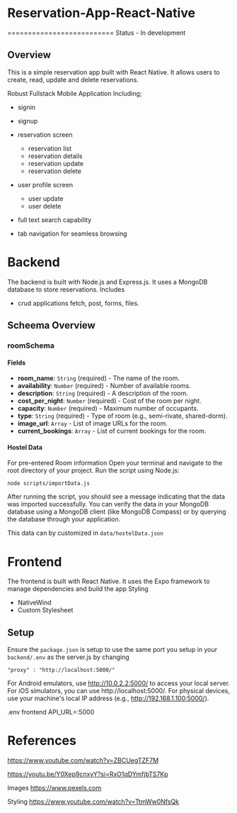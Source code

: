 # Reservation-App-React-Native
==========================
Status - In development

Overview
------------
This is a simple reservation app built with React Native. It allows users to create, read, update
and delete reservations.


Robust Fullstack Mobile Application Including;
- signin
- signup


- reservation screen
    - reservation list
    - reservation details
    - reservation update
    - reservation delete
- user profile screen
    - user update
    - user delete
- full text search capability
- tab navigation for seamless browsing



# Backend

The backend is built with Node.js and Express.js. It uses a MongoDB database to store reservations.
Includes 
- crud applications
    fetch, post, forms, files.

## Scheema Overview

### roomSchema

#### Fields

- **room_name**: `String` (required) - The name of the room.
- **availability**: `Number` (required) - Number of available rooms.
- **description**: `String` (required) - A description of the room.
- **cost_per_night**: `Number` (required) - Cost of the room per night.
- **capacity**: `Number` (required) - Maximum number of occupants.
- **type**: `String` (required) - Type of room (e.g., semi-rivate, shared-dorm).
- **image_url**: `Array` - List of image URLs for the room.
- **current_bookings**: `Array` - List of current bookings for the room.

#### Hostel Data
For pre-entered Room information 
Open your terminal and navigate to the root directory of your project.
Run the script using Node.js:

```
node scripts/importData.js
```

After running the script, you should see a message indicating that the data was imported successfully. You can verify the data in your MongoDB database using a MongoDB client (like MongoDB Compass) or by querying the database through your application.

This data can by customized in `data/hostelData.json`

# Frontend

The frontend is built with React Native. It uses the Expo framework to manage dependencies and build the app
Styling 
- NativeWind
- Custom Stylesheet

## Setup
Ensure the `package.json` is setup to use the same port you setup in your `backend/.env` as the server.js by changing 
```
"proxy" : "http://localhost:5000/"
```

For Android emulators, use http://10.0.2.2:5000/ to access your local server.
For iOS simulators, you can use http://localhost:5000/.
For physical devices, use your machine's local IP address (e.g., http://192.168.1.100:5000/).

.env frontend
API_URL=<replace with IP address>:5000


# References

https://www.youtube.com/watch?v=ZBCUegTZF7M

https://youtu.be/Y0Xep9cnxyY?si=RxO1qDYmfjbTS7Kp



Images
https://www.pexels.com


Styling
https://www.youtube.com/watch?v=TtmWw0NfsQk